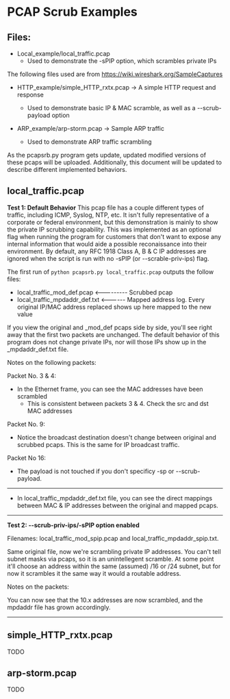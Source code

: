 # PCAP Scrub Examples

## Files:

- Local_example/local_traffic.pcap
  - Used to demonstrate the -sPIP option, which scrambles private IPs

The following files used are from https://wiki.wireshark.org/SampleCaptures

- HTTP_example/simple_HTTP_rxtx.pcap -> A simple HTTP request and response
  - Used to demonstrate basic IP & MAC scramble, as well as a --scrub-payload option

- ARP_example/arp-storm.pcap -> Sample ARP traffic
  - Used to demonstrate ARP traffic scrambling

As the pcapsrb.py program gets update, updated modified versions of these pcaps will be uploaded. Additionally, this document will be updated to describe different implemented behaviors.

## local_traffic.pcap

**Test 1: Default Behavior**
This pcap file has a couple different types of traffic, including ICMP, Syslog, NTP, etc. It isn't fully representative of a corporate or federal environment, but this demonstration is mainly to show the private IP scrubbing capability. This was implemented as an optional flag when running the program for customers that don't want to expose any internal information that would aide a possible reconaissance into their environment. By default, any RFC 1918 Class A, B & C IP addresses are ignored when the script is run with no -sPIP (or --scrable-priv-ips) flag.

The first run of `python pcapsrb.py local_traffic.pcap` outputs the follow files:
- local_traffic_mod_def.pcap <--------- Scrubbed pcap
- local_traffic_mpdaddr_def.txt <------ Mapped address log. Every original IP/MAC address replaced shows up here mapped to the new value

If you view the original and \_mod\_def pcaps side by side, you'll see right away that the first two packets are unchanged. The default behavior of this program does not change private IPs, nor will those IPs show up in the \_mpdaddr\_def.txt file.

Notes on the following packets:

Packet No. 3 & 4:
- In the Ethernet frame, you can see the MAC addresses have been scrambled
  - This is consistent between packets 3 & 4. Check the src and dst MAC addresses

Packet No. 9:
- Notice the broadcast destination doesn't change between original and scrubbed pcaps. This is the same for IP broadcast traffic.

Packet No 16:
- The payload is not touched if you don't specificy -sp or --scrub-payload.

***
- In local_traffic_mpdaddr_def.txt file, you can see the direct mappings between MAC & IP addresses between the original and mapped pcaps.

***

**Test 2: --scrub-priv-ips/-sPIP option enabled**

Filenames: local_traffic_mod_spip.pcap and local_traffic_mpdaddr_spip.txt.

Same original file, now we're scrambling private IP addresses. You can't tell subnet masks via pcaps, so it is an unintellegent scramble. At some point it'll choose an address within the same (assumed) /16 or /24 subnet, but for now it scrambles it the same way it would a routable address.

Notes on the packets:

You can now see that the 10.x addresses are now scrambled, and the mpdaddr file has grown accordingly.
***
## simple_HTTP_rxtx.pcap

TODO

## arp-storm.pcap

TODO
